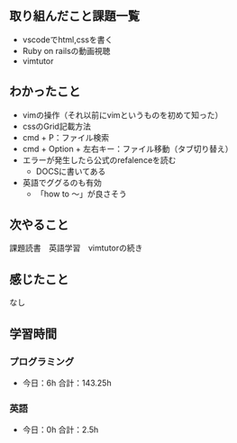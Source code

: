 ## 取り組んだこと課題一覧
- vscodeでhtml,cssを書く
- Ruby on railsの動画視聴
- vimtutor

## わかったこと
- vimの操作（それ以前にvimというものを初めて知った）
- cssのGrid記載方法
- cmd + P：ファイル検索
- cmd + Option + 左右キー：ファイル移動（タブ切り替え）
- エラーが発生したら公式のrefalenceを読む
    - DOCSに書いてある
- 英語でググるのも有効
    - 「how to 〜」が良さそう

## 次やること
課題読書　英語学習　vimtutorの続き

## 感じたこと
なし
## 学習時間
### プログラミング
- 今日：6h 合計：143.25h

### 英語
- 今日：0h 合計：2.5h
